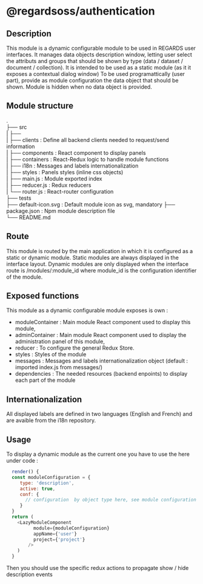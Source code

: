 # @regardsoss/authentication

## Description

This module is a dynamic configurable module to be used in REGARDS user interfaces.
It manages data objects description window, letting user select the attributs and groups that should be shown by type 
(data / dataset / document / collection).
It is intended to be used as a static module (as it it exposes a contextual dialog window)
To be used programattically (user part), provide as module configuration the data object that should be shown. Module is 
hidden when no data object is provided.

  
## Module structure

 .  
 ├── src  
 |   ├──  
 |   ├── clients         : Define all backend clients needed to request/send information  
 |   ├── components      : React component to display panels  
 |   ├── containers      : React-Redux logic to handle module functions  
 |   ├── i18n            : Messages and labels internationalization  
 |   ├── styles          : Panels styles (inline css objects)  
 |   ├── main.js         : Module exported index  
 |   ├── reducer.js      : Redux reducers  
 |   └── router.js       : React-router configuration  
 ├── tests  
 ├── default-icon.svg    : Default module icon as svg, mandatory
 ├── package.json        : Npm module description file  
 └── README.md  

## Route

This module is routed by the main application in which it is configured as a static or dynamic module.
Static modules are always displayed in the interface layout.
Dynamic modules are only displayed when the interface route is /modules/:module_id where module_id is the configuration identifier of the module.

## Exposed functions

This module as a dynamic configurable module exposes is own :
  - moduleContainer  : Main module React component used to display this module,
  - adminContainer   : Main module React component used to display the administration panel of this module,
  - reducer          : To configure the general Redux Store.
  - styles           : Styles of the module
  - messages         : Messages and labels internationalization object (default : imported index.js from messages/)
  - dependencies     : The needed resources (backend enpoints) to display each part of the module

## Internationalization

  All displayed labels are defined in two languages (English and French) and are avaible from the i18n repository.
  
## Usage

  To display a dynamic module as the current one you have to use the here under code :
   
  ```javascript
    render() {
    const moduleConfiguration = {
       type: 'description',
       active: true,
       conf: {
         // configuration  by object type here, see module configuration
       }
    }
    return (
      <LazyModuleComponent
            module={moduleConfiguration}
            appName={'user'}
            project={'project'}
          />
      )
    }
  ```

  Then you should use the specific redux actions to propagate show / hide description events
  
  
  

